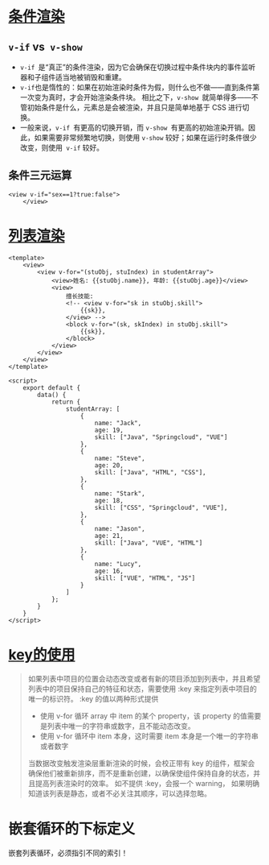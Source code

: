 # [条件渲染](https://cn.vuejs.org/v2/guide/conditional.html)
## ``v-if`` vs`` v-show``

* ``v-if ``是“真正”的条件渲染，因为它会确保在切换过程中条件块内的事件监听器和子组件适当地被销毁和重建。
* `` v-if ``也是惰性的：如果在初始渲染时条件为假，则什么也不做——直到条件第一次变为真时，才会开始渲染条件块。
相比之下，``v-show ``就简单得多——不管初始条件是什么，元素总是会被渲染，并且只是简单地基于 CSS 进行切换。
* 一般来说，``v-if ``有更高的切换开销，而 ``v-show ``有更高的初始渲染开销。因此，如果需要非常频繁地切换，则使用 ``v-show`` 较好；如果在运行时条件很少改变，则使用`` v-if`` 较好。
## 条件三元运算
```
<view v-if="sex==1?true:false">
	</view>
```
# [列表渲染](https://cn.vuejs.org/v2/guide/conditional.html)
```
<template>
	<view>
		<view v-for="(stuObj, stuIndex) in studentArray">
			<view>姓名: {{stuObj.name}}, 年龄: {{stuObj.age}}</view>
			<view>
				擅长技能: 
				<!-- <view v-for="sk in stuObj.skill">
					{{sk}},
				</view> -->
				<block v-for="(sk, skIndex) in stuObj.skill">
					{{sk}},
				</block>
			</view>
		</view>
	</view>
</template>

<script>
	export default {
		data() {
			return {
				studentArray: [
					{
						name: "Jack",
						age: 19,
						skill: ["Java", "Springcloud", "VUE"]
					},
					{
						name: "Steve",
						age: 20,
						skill: ["Java", "HTML", "CSS"],
					},
					{
						name: "Stark",
						age: 18,
						skill: ["CSS", "Springcloud", "VUE"],
					},
					{
						name: "Jason",
						age: 21,
						skill: ["Java", "VUE", "HTML"]
					},
					{
						name: "Lucy",
						age: 16,
						skill: ["VUE", "HTML", "JS"]
					}
				]
			};
		}
	}
</script>
```
# [key的使用](https://uniapp.dcloud.io/use?id=key)
> 如果列表中项目的位置会动态改变或者有新的项目添加到列表中，并且希望列表中的项目保持自己的特征和状态，需要使用 :key 来指定列表中项目的唯一的标识符。
> :key 的值以两种形式提供
> * 使用 v-for 循环 array 中 item 的某个 property，该 property 的值需要是列表中唯一的字符串或数字，且不能动态改变。
> * 使用 v-for 循环中 item 本身，这时需要 item 本身是一个唯一的字符串或者数字
> 
>当数据改变触发渲染层重新渲染的时候，会校正带有 key 的组件，框架会确保他们被重新排序，而不是重新创建，以确保使组件保持自身的状态，并且提高列表渲染时的效率。
>如不提供 :key，会报一个 warning， 如果明确知道该列表是静态，或者不必关注其顺序，可以选择忽略。

# 嵌套循环的下标定义
嵌套列表循环，必须指引不同的索引！